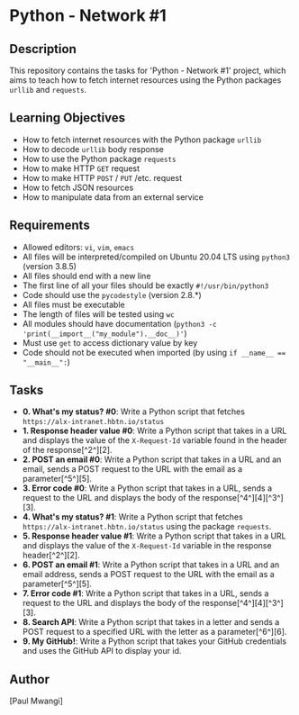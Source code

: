 # Python - Network #1

## Description
This repository contains the tasks for 'Python - Network #1' project, which aims to teach how to fetch internet resources using the Python packages `urllib` and `requests`.

## Learning Objectives
- How to fetch internet resources with the Python package `urllib`
- How to decode `urllib` body response
- How to use the Python package `requests`
- How to make HTTP `GET` request
- How to make HTTP `POST` / `PUT` /etc. request
- How to fetch JSON resources
- How to manipulate data from an external service

## Requirements
- Allowed editors: `vi`, `vim`, `emacs`
- All files will be interpreted/compiled on Ubuntu 20.04 LTS using `python3` (version 3.8.5)
- All files should end with a new line
- The first line of all your files should be exactly `#!/usr/bin/python3`
- Code should use the `pycodestyle` (version 2.8.*)
- All files must be executable
- The length of files will be tested using `wc`
- All modules should have documentation (`python3 -c 'print(__import__("my_module").__doc__)'`)
- Must use `get` to access dictionary value by key
- Code should not be executed when imported (by using `if __name__ == "__main__":`)

## Tasks
- **0. What's my status? #0**: Write a Python script that fetches `https://alx-intranet.hbtn.io/status`
- **1. Response header value #0**: Write a Python script that takes in a URL and displays the value of the `X-Request-Id` variable found in the header of the response[^2^][2].
- **2. POST an email #0**: Write a Python script that takes in a URL and an email, sends a POST request to the URL with the email as a parameter[^5^][5].
- **3. Error code #0**: Write a Python script that takes in a URL, sends a request to the URL and displays the body of the response[^4^][4][^3^][3].
- **4. What's my status? #1**: Write a Python script that fetches `https://alx-intranet.hbtn.io/status` using the package `requests`.
- **5. Response header value #1**: Write a Python script that takes in a URL and displays the value of the `X-Request-Id` variable in the response header[^2^][2].
- **6. POST an email #1**: Write a Python script that takes in a URL and an email address, sends a POST request to the URL with the email as a parameter[^5^][5].
- **7. Error code #1**: Write a Python script that takes in a URL, sends a request to the URL and displays the body of the response[^4^][4][^3^][3].
- **8. Search API**: Write a Python script that takes in a letter and sends a POST request to a specified URL with the letter as a parameter[^6^][6].
- **9. My GitHub!**: Write a Python script that takes your GitHub credentials and uses the GitHub API to display your id.

## Author
[Paul Mwangi]
